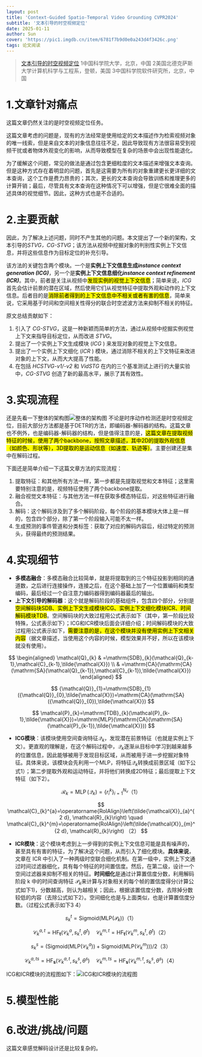 ```yaml
---
layout: post
title: 'Context-Guided Spatio-Temporal Video Grounding CVPR2024'
subtitle: '文本引导的时空视频定位'
date: 2025-01-11
author: Sun
cover: 'https://pic1.imgdb.cn/item/6781f7b9d0e0a243d4f3426c.png'
tags: 论文阅读
---
```


> [文本引导的时空视频定位](https://openaccess.thecvf.com/CVPR2024)
> 1中国科学院大学，北京，中国 2美国北德克萨斯大学计算机科学与工程系，登顿，美国 3中国科学院软件研究所，北京，中国

# 1.文章针对痛点

这篇文章仍然关注的是时空视频定位任务。

这篇文章考虑的问题是，现有的方法经常是使用给定的文本描述作为检索视频对象的唯一线索，但是来自文本的对象信息往往不足，因此导致现有方法很容易受到视频干扰或者物体外观变化的影响，从而导致模型在复杂的场景中会出现性能退化。

为了缓解这个问题，常见的做法是通过包含更细粒度的文本描述来增强文本查询。但是这种方式存在着明显的问题，首先是这需要为所有的对象重建更长更详细的文本查询，这个工作是费力昂贵的；其次，更长的文本查询会导致训练和推理更多的计算开销；最后，尽管具有文本查询在这种情况下可以增强，但是它很难全面的描述具体的视觉细节。因此，这种方式也是不合适的。

# 2.主要贡献

因此，为了解决上述问题，同时不产生其他的问题。本文提出了一个新的架构，文本引导的*STVG，CG-STVG*；该方法从视频中挖掘对象的判别性实例上下文信息，并将这些信息作为目标定位的补充引导。

该方法的关键包含两个模块。一个是**实例上下文信息生成*instance context generation (ICG)***，另一个是**实例上下文信息细化*instance context refinement (ICR)***。其中，前者是关注从视频中<mark>发现实例的视觉上下文信息</mark>；简单来说，*ICG* 首先会估计前景的潜在区域，然后使用它们从视觉特征中提取外观和动作的上下文信息。后者目的是<mark>消除前者得到的上下文信息中不相关或者有害的信息</mark>，简单来说，它采用基于时间和空间相关性得分的联合时空滤波方法来抑制不相关的特征。

原文总结贡献如下：

1. 引入了 *CG-STVG*，这是一种新颖而简单的方法，通过从视频中挖掘实例视觉上下文来指导目标定位，从而改进 *STVG*。
2. 提出了一个实例上下文生成模块 (*ICG* ) 来发现对象的视觉上下文信息。
3. 提出了一个实例上下文细化 (*ICR* ) 模块，通过消除不相关的上下文特征来改进对象的上下文，从而大大提高了性能。
4. 在包括 *HCSTVG-v1/-v2* 和 *VidSTG* 在内的三个基准测试上进行的大量实验中，*CG-STVG* 创造了新的最高水平，展示了其有效性。

# 3.实现流程

还是先看一下整体的架构图![整体的架构图](https://pic1.imgdb.cn/item/6780f8afd0e0a243d4f313aa.png)
不论是时序动作检测还是时空视频定位，目前大部分方法都是基于DETR的方法，即编码器-解码器的结构。这篇文章也不例外，也是编码器-解码器的结构，但是值得注意的是，<mark>这篇文章在提取视频特征的时候，使用了两个backbone，按照文章描述，其中2D的提取外观信息（如颜色、形状等），3D提取的是运动信息（如速度、轨迹等）</mark>。主要创建还是集中在解码过程。

下面还是简单介绍一下这篇文章方法的实现流程：

1. 提取特征：和其他所有方法一样，第一步都是先提取视觉和文本特征；这里需要特别注意的是，视频特征使用了两个backbone提取。
2. 融合视觉文本特征：与其他方法一样在获取多模态特征后，对这些特征进行融合。
3. 解码：这个解码涉及到了多个解码阶段，每个阶段的基本模块大体上是一样的，包含四个部分，除了第一个阶段输入可能不太一样。
4. 生成预测的事件管道和分类标签：获取了对应的解码内容后，经过特定的预测头，获得最终的预测结果。

# 4.实现细节

* **多模态融合**：多模态融合比较简单，就是将提取到的三个特征投影到相同的通道数，之后进行连接操作，连接之后，在这个基础上加了一个位置编码和类型编码，最后经过一个自注意力编码器得到编码器最后的输出。
* **上下文引导的解码器**：这个就是解码阶段的基础组件，包含四个部分，分别是<mark>空间解码块SDB、实例上下文生成模块ICG、实例上下文细化模块ICR、时间解码模块TDB</mark>。空间解码块的大致过程用公式表示如下（其中，第一阶段比较特殊，公式表示如下）；ICG和ICR模块后面会详细介绍；时间解码模块的大致过程用公式表示如下，<mark>需要注意的是，在这个模块并没有使用实例上下文相关内容</mark>（据文章描述，当使用这个内容的时候，模型效果并不好，所以在该模块就没有使用）。

$$
\begin{aligned}
\mathcal{Q}_{k} & =\mathrm{SDB}_{k}(\mathcal{Q}_{k-1},\mathcal{C}_{k-1},\tilde{\mathcal{X}}) \\
 & =\mathrm{CA}(\mathrm{CA}(\mathrm{SA}(\mathcal{Q}_{k-1}),\mathcal{C}_{k-1}),\tilde{\mathcal{X}})
\end{aligned}
$$

$$
{\mathcal{Q}}_{1}=\mathrm{SDB}_{1}({\mathcal{Q}}_{0},\tilde{\mathcal{X}})=\mathrm{CA}(\mathrm{SA}({\mathcal{Q}}_{0}),\tilde{\mathcal{X}})
$$

$$
\mathcal{P}_{k}=\mathrm{TDB}_{k}(\mathcal{P}_{k-1},\tilde{\mathcal{X}})=\mathrm{MLP}(\mathrm{CA}(\mathrm{SA}(\mathcal{P}_{k-1}),\tilde{\mathcal{X}}))
$$

* **ICG模块**：该模块使用空间查询特征$\mathcal{Q}_{k}$，发现潜在前景特征（也就是实例上下文）。更直观的理解是，在这个解码过程中，$\mathcal{Q}_{k}$逐渐从目标中学习到越来越多的位置信息，因此能够被用于发现目标区域，从而被用于进一步挖掘对象特征。具体来说，该模块会先利用一个MLP，将特征$\mathcal{Q}_{k}$转换成前景区域（如下公式1）；第二步提取外观和运动特征，并将他们转换成2D特征；最后提取上下文特征（如下2）。

$$
\mathcal{R}_{k}=\operatorname{MLP}\left(\mathcal{Q}_{k}\right)=\left\{r_{i}^{k}\right\}_{i=1}^{N_{v}} （1）
$$

$$
\mathcal{C}_{k}^{a}=\operatorname{RoIAlign}\left(\tilde{\mathcal{X}}_{a}^{2 d}, \mathcal{R}_{k}\right) \quad \mathcal{C}_{k}^{m}=\operatorname{RoIAlign}\left(\tilde{\mathcal{X}}_{m}^{2 d}, \mathcal{R}_{k}\right) （2）
$$

* **ICR模块**：这个模块考虑到上一步得到的实例上下文信息可能是具有噪声的，甚至具有有害的特征，为了解决这个问题，从而引入了细化模块。**具体来说**，文章在 ICR 中引入了一种两级时空联合细化机制。在第一级中，实例上下文通过时间过滤器细化，具有每个特征的时间置信度。然后，在第二级，设计一个空间过滤器来抑制不相关的特征。**时间细化**是通过计算置信度分数，利用解码阶段 k 中的时间查询特征 $\mathcal{P}_{k}$来计算与对象相关的每个帧的置信度得分(计算公式如下1)，分数越高，则认为越相关；因此，根据该置信度分数，去除掉分数较低的内容（去除公式如下2）。空间细化也是与上面类似，也是计算置信度分数。（过程公式表示如下3 4）

$$
s_k^t=\mathrm{Sigmoid}(\mathrm{MLP}(\mathcal{P}_k)) （1）
$$

$$
\mathcal{C}_k^{a,t}=\mathrm{HF}_\mathbf{t}(\mathcal{C}_k^a,s_k^t,\theta^t)\quad\mathcal{C}_k^{m,t}=\mathrm{HF}_\mathbf{t}(\mathcal{C}_k^m,s_k^t,\theta^t) （2）
$$

$$
s_k^s=(\mathsf{Sigmoid}(\mathsf{MLP}(\mathcal{C}_k^a))+\mathsf{Sigmoid}(\mathsf{MLP}(\mathcal{C}_k^m)))/2 （3）
$$

$$
\mathcal{C}_k^{a,ts}=\mathrm{HF}_\mathbf{s}(\mathcal{C}_k^{a,t},s_k^s,\theta^s)\quad\mathcal{C}_k^{m,ts}=\mathrm{HF}_\mathbf{s}(\mathcal{C}_k^{m,t},s_k^s,\theta^s) （4）
$$

ICG和ICR模块的流程图如下：![ICG和ICR模块的流程图](https://pic1.imgdb.cn/item/67810799d0e0a243d4f316e7.png)

# 5.模型性能


# 6.改进/挑战/问题

这篇文章感觉解码设计还是比较复杂的。

